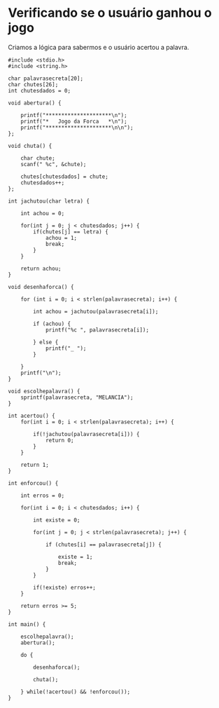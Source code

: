 # Verificando se o usuário ganhou o jogo

Criamos a lógica para sabermos e o usuário acertou a palavra.

    #include <stdio.h>
    #include <string.h>

    char palavrasecreta[20];
    char chutes[26];
    int chutesdados = 0;

    void abertura() {

        printf("*********************\n");
        printf("*   Jogo da Forca   *\n");
        printf("*********************\n\n");
    };

    void chuta() {

        char chute;
        scanf(" %c", &chute);

        chutes[chutesdados] = chute;
        chutesdados++;
    };

    int jachutou(char letra) {

        int achou = 0;

        for(int j = 0; j < chutesdados; j++) {
            if(chutes[j] == letra) {
                achou = 1;
                break;
            }
        }

        return achou;
    }

    void desenhaforca() {

        for (int i = 0; i < strlen(palavrasecreta); i++) {

            int achou = jachutou(palavrasecreta[i]);

            if (achou) {
                printf("%c ", palavrasecreta[i]);

            } else {
                printf("_ ");
            }

        }
        printf("\n");
    }

    void escolhepalavra() {
        sprintf(palavrasecreta, "MELANCIA");
    }

    int acertou() {
        for(int i = 0; i < strlen(palavrasecreta); i++) {

            if(!jachutou(palavrasecreta[i])) {
                return 0;
            }
        }

        return 1;
    }

    int enforcou() {

        int erros = 0;

        for(int i = 0; i < chutesdados; i++) {

            int existe = 0;

            for(int j = 0; j < strlen(palavrasecreta); j++) {

                if (chutes[i] == palavrasecreta[j]) {

                    existe = 1;
                    break;
                }
            }

            if(!existe) erros++;
        }

        return erros >= 5;
    }

    int main() {

        escolhepalavra();
        abertura();

        do {

            desenhaforca();

            chuta();

        } while(!acertou() && !enforcou());
    }
